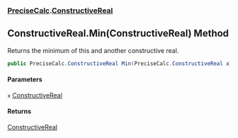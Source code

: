 ### [PreciseCalc](PreciseCalc.md 'PreciseCalc').[ConstructiveReal](PreciseCalc.ConstructiveReal.md 'PreciseCalc.ConstructiveReal')

## ConstructiveReal.Min(ConstructiveReal) Method

Returns the minimum of this and another constructive real.

```csharp
public PreciseCalc.ConstructiveReal Min(PreciseCalc.ConstructiveReal x);
```
#### Parameters

<a name='PreciseCalc.ConstructiveReal.Min(PreciseCalc.ConstructiveReal).x'></a>

`x` [ConstructiveReal](PreciseCalc.ConstructiveReal.md 'PreciseCalc.ConstructiveReal')

#### Returns
[ConstructiveReal](PreciseCalc.ConstructiveReal.md 'PreciseCalc.ConstructiveReal')